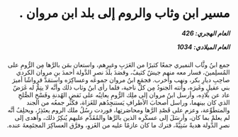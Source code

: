 <h1 dir="rtl">مسير ابن وثاب والروم إلى بلد ابن مروان .</h1>

<h5 dir="rtl">العام الهجري:  426

العام الميلادي: 1034

</h5>

<p dir="rtl">جمع ابنُ وثَّاب النميري جمعًا كثيرًا من العَرَبِ وغيرِهم، واستعان بمَن بالرَّها مِن الرُّومِ على المُسلِمينَ، فسار معه منهم جيشٌ كثيفٌ، وقصَدَ بلَدَ نصرِ الدَّولة أحمدَ بنِ مروان الكردي صاحِبِ ديارِ بكر، ونهب وأخرب. فجمَع ابنُ مروان جموعَه وعساكِرَه واستمَدَّ قرواشًا أميرَ بني عقيلٍ وغَيرَه، وأتته الجنودُ مِن كلِّ ناحية، فلما رأى ابنُ وثاب ذلك وأنَّه لا يتِمُّ له غَرَضٌ عاد عن بلادِه، وأرسل ابنُ مروان إلى ملِك الرُّومِ يعاتِبُه على نَقضِ الهُدنةِ وفَسْخِ الصُّلحِ الذي كان بينهما، وراسل أصحابَ الأطرافِ يَستنجِدُهم للغَزاة، فكَثُر جمعُه من الجند والمتطَوِّعة، وعزم على قَصْدِ الرَّها ومحاصَرتِها، فوردت رسُلُ ملك الروم يعتَذِرُ، ويحلِفُ أنَّه لم يعلمْ بما كان، وأرسَلَ إلى عسكَرِه الذين بالرَّها والمُقَدَّم عليهم يُنكِرُ ذلك، وأهدى إلى نصرِ الدَّولة هديةً سَنِيَّةً، فترك ما كان عازمًا عليه من الغَزوِ، وفرَّق العساكِرَ المجتَمِعةَ عنده.</p></br>

